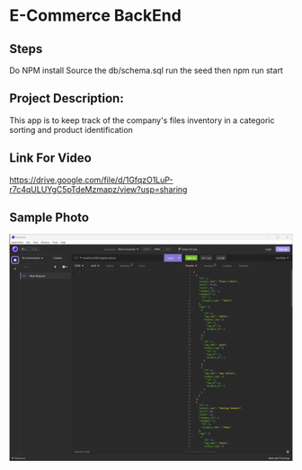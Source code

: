 # E-Commerce BackEnd

## Steps
Do NPM install
Source the db/schema.sql
run the seed 
then npm run start

## Project Description:
This app is to keep track of the company's files inventory in a categoric sorting and product identification


## Link For Video
https://drive.google.com/file/d/1GfqzO1LuP-r7c4qULUYgC5pTdeMzmapz/view?usp=sharing

## Sample Photo
![Insomia](images/routes.png)

